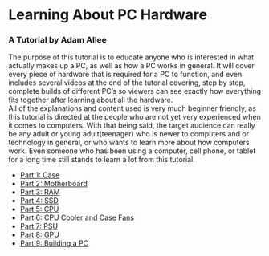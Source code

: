# Learning About PC Hardware
### A Tutorial by Adam Allee
The purpose of this tutorial is to educate anyone who is interested in what actually makes up a PC, as well as how a PC works in general. It will cover every piece of hardware that is required for a PC to function, and even includes several videos at the end of the tutorial covering, step by step, complete builds of different PC’s so viewers can see exactly how everything fits together after learning about all the hardware. 
<br/>All of the explanations and content used is very much beginner friendly, as this tutorial is directed at the people who are not yet very experienced when it comes to computers. With that being said, the target audience can really be any adult or young adult(teenager) who is newer to computers and or technology in general, or who wants to learn more about how computers work. Even someone who has been using a computer, cell phone, or tablet for a long time still stands to learn a lot from this tutorial. 
* [Part 1: Case](./case.md)
* [Part 2: Motherboard](./motherboard.md)
* [Part 3: RAM](./ram.md)
* [Part 4: SSD](./ssd.md)
* [Part 5: CPU](./cpu.md)
* [Part 6: CPU Cooler and Case Fans](./cooling.md)
* [Part 7: PSU](./psu.md)
* [Part 8: GPU](./gpu.md)
* [Part 9: Building a PC](./build.md)
